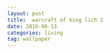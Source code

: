 ```yaml
---
layout: post  
title:  warcraft of king lich 2
date: 2016-06-13  
categories: living
tag: wallpaper
---  
```


<audio src="https://code.aliyun.com/liaogang/music/raw/master/%E6%95%B2%E5%BC%80%E5%A4%A9%E5%A0%82%E4%B9%8B%E9%97%A8_Knocking_On_Heaven%E2%80%99s_Door_%E7%BE%A4%E6%98%9F_%E9%9F%A9%E5%89%A7%E6%81%8B%E4%BA%BA_(%E9%A6%99%E6%B8%AF%E7%89%88).mp3" autoplay="autoplay" loop="loop">	
</audio>


<p><img src="https://code.aliyun.com/liaogang/wallpaper/raw/master/IMG_1047.JPG" alt="" style="max-width:100%;"/></p>


